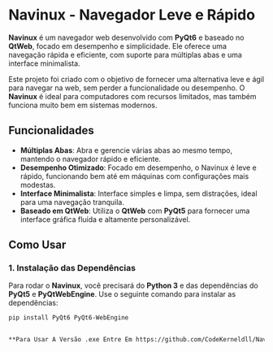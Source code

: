 # Navinux - Navegador Leve e Rápido

**Navinux** é um navegador web desenvolvido com **PyQt6** e baseado no **QtWeb**, focado em desempenho e simplicidade. Ele oferece uma navegação rápida e eficiente, com suporte para múltiplas abas e uma interface minimalista.

Este projeto foi criado com o objetivo de fornecer uma alternativa leve e ágil para navegar na web, sem perder a funcionalidade ou desempenho. O **Navinux** é ideal para computadores com recursos limitados, mas também funciona muito bem em sistemas modernos.

## Funcionalidades

- **Múltiplas Abas**: Abra e gerencie várias abas ao mesmo tempo, mantendo o navegador rápido e eficiente.
- **Desempenho Otimizado**: Focado em desempenho, o Navinux é leve e rápido, funcionando bem até em máquinas com configurações mais modestas.
- **Interface Minimalista**: Interface simples e limpa, sem distrações, ideal para uma navegação tranquila.
- **Baseado em QtWeb**: Utiliza o **QtWeb** com **PyQt5** para fornecer uma interface gráfica fluída e altamente personalizável.

## Como Usar

### 1. **Instalação das Dependências**

Para rodar o **Navinux**, você precisará do **Python 3** e das dependências do **PyQt5** e **PyQtWebEngine**. Use o seguinte comando para instalar as dependências:

```bash
pip install PyQt6 PyQt6-WebEngine


**Para Usar A Versão .exe Entre Em https://github.com/CodeKerneldll/Navinux/releases**
